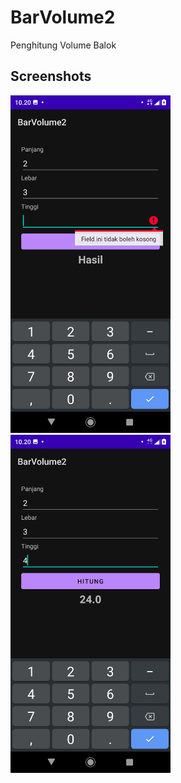 # BarVolume2
Penghitung Volume Balok

## Screenshots
<img src="assets/BV2(1).png"
width="256">&nbsp;&nbsp;&nbsp;
<img src="assets/BV2(2).png"
width="256">&nbsp;&nbsp;&nbsp;